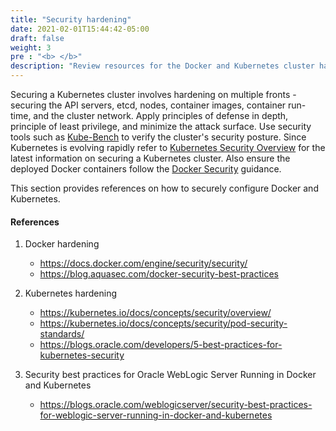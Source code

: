 ```yaml
---
title: "Security hardening"
date: 2021-02-01T15:44:42-05:00
draft: false
weight: 3
pre : "<b> </b>"
description: "Review resources for the Docker and Kubernetes cluster hardening."
---
```


Securing a Kubernetes cluster involves hardening on multiple fronts - securing the API servers, etcd, nodes, container images, container run-time, and the cluster network. Apply principles of defense in depth, principle of least privilege, and minimize the attack surface. Use security tools such as [Kube-Bench](https://github.com/aquasecurity/kube-bench) to verify the cluster's security posture. Since Kubernetes is evolving rapidly refer to [Kubernetes Security Overview](https://kubernetes.io/docs/concepts/security/overview/) for the latest information on securing a Kubernetes cluster. Also ensure the deployed Docker containers follow the [Docker Security](https://docs.docker.com/engine/security/security/) guidance.

This section provides references on how to securely configure Docker and Kubernetes.

#### References

1. Docker hardening
   * https://docs.docker.com/engine/security/security/
   * https://blog.aquasec.com/docker-security-best-practices

1. Kubernetes hardening
   * https://kubernetes.io/docs/concepts/security/overview/
   * https://kubernetes.io/docs/concepts/security/pod-security-standards/
   * https://blogs.oracle.com/developers/5-best-practices-for-kubernetes-security

1. Security best practices for Oracle WebLogic Server Running in Docker and Kubernetes
   * https://blogs.oracle.com/weblogicserver/security-best-practices-for-weblogic-server-running-in-docker-and-kubernetes
